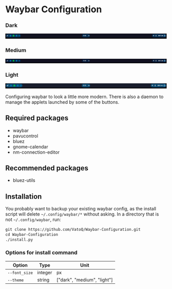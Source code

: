 # Waybar Configuration


### Dark
![dark screenshot](./screenshots/dark_theme.png)
### Medium
![medium screenshot](./screenshots/medium_theme.png)
### Light
![light screenshot](./screenshots/light_theme.png)



Configuring waybar to look a little more modern. There is also a
daemon to manage the applets launched by some of the buttons.

## Required packages

- waybar
- pavucontrol
- bluez
- gnome-calendar
- nm-connection-editor

## Recommended packages

- bluez-utils

## Installation

You probably want to backup your existing waybar config, as
the install script will delete `~/.config/waybar/*` without asking.
In a directory that is not `~/.config/waybar`, run:

```
git clone https://github.com/VatoQ/Waybar-Configuration.git
cd Waybar-Configuration
./install.py
```

### Options for install command

<!----------------------
- `--font_size`: integer
----------------------->

| **Option** | **Type** | **Unit** |
|------------|----------|----------|
| `--font_size`| integer|px|
| `--theme` | string | ["dark", "medium", "light"] |





